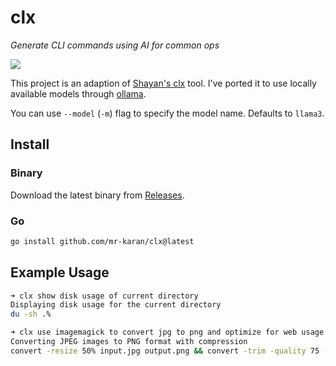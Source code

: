 # clx

_Generate CLI commands using AI for common ops_

![](./docs/clx.gif)

This project is an adaption of [Shayan's clx](https://gist.github.com/Sh4yy/3941bf5014bc8c980fad797d85149b65) tool. I've ported it to use locally available models through [ollama](https://ollama.com/library).

You can use `--model` (`-m`) flag to specify the model name. Defaults to `llama3`.

## Install

### Binary

Download the latest binary from [Releases](https://github.com/mr-karan/clx/releases).

### Go

```bash
go install github.com/mr-karan/clx@latest
```

## Example Usage

```sh
➜ clx show disk usage of current directory
Displaying disk usage for the current directory
du -sh .%
```

```sh
➜ clx use imagemagick to convert jpg to png and optimize for web usage
Converting JPEG images to PNG format with compression
convert -resize 50% input.jpg output.png && convert -trim -quality 75 -define jpeg:extent=1024 output.png output_optimized.png
```
